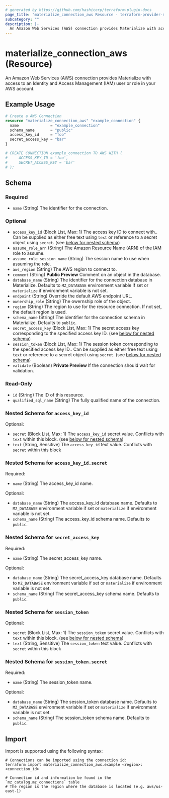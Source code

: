 ```yaml
---
# generated by https://github.com/hashicorp/terraform-plugin-docs
page_title: "materialize_connection_aws Resource - terraform-provider-materialize"
subcategory: ""
description: |-
  An Amazon Web Services (AWS) connection provides Materialize with access to an Identity and Access Management (IAM) user or role in your AWS account.
---
```


# materialize_connection_aws (Resource)

An Amazon Web Services (AWS) connection provides Materialize with access to an Identity and Access Management (IAM) user or role in your AWS account.

## Example Usage

```terraform
# Create a AWS Connection
resource "materialize_connection_aws" "example_connection" {
  name              = "example_connection"
  schema_name       = "public"
  access_key_id     = "foo"
  secret_access_key = "bar"
}

# CREATE CONNECTION example_connection TO AWS WITH (
#     ACCESS_KEY_ID = 'foo',
#     SECRET_ACCESS_KEY = 'bar'
# );
```

<!-- schema generated by tfplugindocs -->
## Schema

### Required

- `name` (String) The identifier for the connection.

### Optional

- `access_key_id` (Block List, Max: 1) The access key ID to connect with.. Can be supplied as either free text using `text` or reference to a secret object using `secret`. (see [below for nested schema](#nestedblock--access_key_id))
- `assume_role_arn` (String) The Amazon Resource Name (ARN) of the IAM role to assume.
- `assume_role_session_name` (String) The session name to use when assuming the role.
- `aws_region` (String) The AWS region to connect to.
- `comment` (String) **Public Preview** Comment on an object in the database.
- `database_name` (String) The identifier for the connection database in Materialize. Defaults to `MZ_DATABASE` environment variable if set or `materialize` if environment variable is not set.
- `endpoint` (String) Override the default AWS endpoint URL.
- `ownership_role` (String) The owernship role of the object.
- `region` (String) The region to use for the resource connection. If not set, the default region is used.
- `schema_name` (String) The identifier for the connection schema in Materialize. Defaults to `public`.
- `secret_access_key` (Block List, Max: 1) The secret access key corresponding to the specified access key ID. (see [below for nested schema](#nestedblock--secret_access_key))
- `session_token` (Block List, Max: 1) The session token corresponding to the specified access key ID.. Can be supplied as either free text using `text` or reference to a secret object using `secret`. (see [below for nested schema](#nestedblock--session_token))
- `validate` (Boolean) **Private Preview** If the connection should wait for validation.

### Read-Only

- `id` (String) The ID of this resource.
- `qualified_sql_name` (String) The fully qualified name of the connection.

<a id="nestedblock--access_key_id"></a>
### Nested Schema for `access_key_id`

Optional:

- `secret` (Block List, Max: 1) The `access_key_id` secret value. Conflicts with `text` within this block. (see [below for nested schema](#nestedblock--access_key_id--secret))
- `text` (String, Sensitive) The `access_key_id` text value. Conflicts with `secret` within this block

<a id="nestedblock--access_key_id--secret"></a>
### Nested Schema for `access_key_id.secret`

Required:

- `name` (String) The access_key_id name.

Optional:

- `database_name` (String) The access_key_id database name. Defaults to `MZ_DATABASE` environment variable if set or `materialize` if environment variable is not set.
- `schema_name` (String) The access_key_id schema name. Defaults to `public`.



<a id="nestedblock--secret_access_key"></a>
### Nested Schema for `secret_access_key`

Required:

- `name` (String) The secret_access_key name.

Optional:

- `database_name` (String) The secret_access_key database name. Defaults to `MZ_DATABASE` environment variable if set or `materialize` if environment variable is not set.
- `schema_name` (String) The secret_access_key schema name. Defaults to `public`.


<a id="nestedblock--session_token"></a>
### Nested Schema for `session_token`

Optional:

- `secret` (Block List, Max: 1) The `session_token` secret value. Conflicts with `text` within this block. (see [below for nested schema](#nestedblock--session_token--secret))
- `text` (String, Sensitive) The `session_token` text value. Conflicts with `secret` within this block

<a id="nestedblock--session_token--secret"></a>
### Nested Schema for `session_token.secret`

Required:

- `name` (String) The session_token name.

Optional:

- `database_name` (String) The session_token database name. Defaults to `MZ_DATABASE` environment variable if set or `materialize` if environment variable is not set.
- `schema_name` (String) The session_token schema name. Defaults to `public`.

## Import

Import is supported using the following syntax:

```shell
# Connections can be imported using the connection id:
terraform import materialize_connection_aws.example <region>:<connection_id>

# Connection id and information be found in the `mz_catalog.mz_connections` table
# The region is the region where the database is located (e.g. aws/us-east-1)
```
